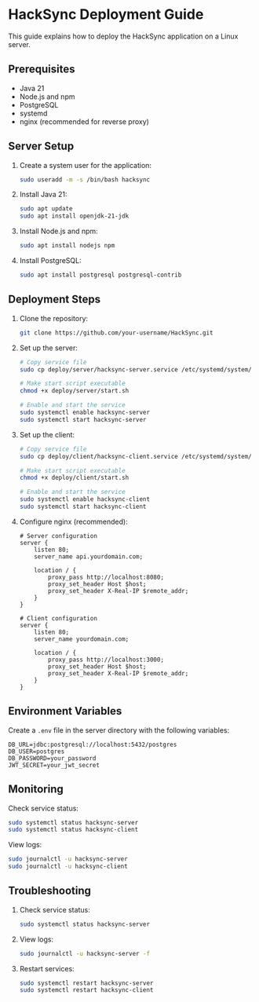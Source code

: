 # HackSync Deployment Guide

This guide explains how to deploy the HackSync application on a Linux server.

## Prerequisites

- Java 21
- Node.js and npm
- PostgreSQL
- systemd
- nginx (recommended for reverse proxy)

## Server Setup

1. Create a system user for the application:
   ```bash
   sudo useradd -m -s /bin/bash hacksync
   ```

2. Install Java 21:
   ```bash
   sudo apt update
   sudo apt install openjdk-21-jdk
   ```

3. Install Node.js and npm:
   ```bash
   sudo apt install nodejs npm
   ```

4. Install PostgreSQL:
   ```bash
   sudo apt install postgresql postgresql-contrib
   ```

## Deployment Steps

1. Clone the repository:
   ```bash
   git clone https://github.com/your-username/HackSync.git
   ```

2. Set up the server:
   ```bash
   # Copy service file
   sudo cp deploy/server/hacksync-server.service /etc/systemd/system/
   
   # Make start script executable
   chmod +x deploy/server/start.sh
   
   # Enable and start the service
   sudo systemctl enable hacksync-server
   sudo systemctl start hacksync-server
   ```

3. Set up the client:
   ```bash
   # Copy service file
   sudo cp deploy/client/hacksync-client.service /etc/systemd/system/
   
   # Make start script executable
   chmod +x deploy/client/start.sh
   
   # Enable and start the service
   sudo systemctl enable hacksync-client
   sudo systemctl start hacksync-client
   ```

4. Configure nginx (recommended):
   ```nginx
   # Server configuration
   server {
       listen 80;
       server_name api.yourdomain.com;
       
       location / {
           proxy_pass http://localhost:8080;
           proxy_set_header Host $host;
           proxy_set_header X-Real-IP $remote_addr;
       }
   }
   
   # Client configuration
   server {
       listen 80;
       server_name yourdomain.com;
       
       location / {
           proxy_pass http://localhost:3000;
           proxy_set_header Host $host;
           proxy_set_header X-Real-IP $remote_addr;
       }
   }
   ```

## Environment Variables

Create a `.env` file in the server directory with the following variables:
```
DB_URL=jdbc:postgresql://localhost:5432/postgres
DB_USER=postgres
DB_PASSWORD=your_password
JWT_SECRET=your_jwt_secret
```

## Monitoring

Check service status:
```bash
sudo systemctl status hacksync-server
sudo systemctl status hacksync-client
```

View logs:
```bash
sudo journalctl -u hacksync-server
sudo journalctl -u hacksync-client
```

## Troubleshooting

1. Check service status:
   ```bash
   sudo systemctl status hacksync-server
   ```

2. View logs:
   ```bash
   sudo journalctl -u hacksync-server -f
   ```

3. Restart services:
   ```bash
   sudo systemctl restart hacksync-server
   sudo systemctl restart hacksync-client
   ```